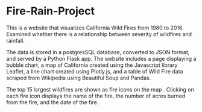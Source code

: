 # Fire-Rain-Project

This is a website that visualizes California Wild Fires from 1980 to 2016. Examined whether there is a relationship between severity of wildfires and rainfall. 

The data is stored in a postgresSQL database, converted to JSON format, and served by a Python Flask app. The website includes a page displaying a bubble chart, a map of California created using the Javascript library Leaflet, a line chart created using Plotly.js, and a table of Wild Fire data scraped from Wikipedia using Beautiful Soup and Pandas.

The top 15 largest wildfires are shown as fire icons on the map . Clicking on each fire icon displays the name of the fire, the number of acres burned from the fire, and the date of the fire.  


